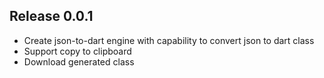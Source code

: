 ## Release 0.0.1
* Create json-to-dart engine with capability to convert json to dart class
* Support copy to clipboard
* Download generated class